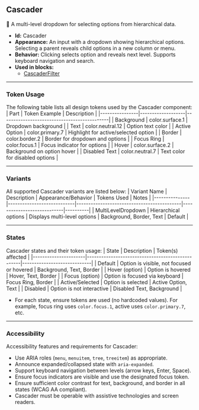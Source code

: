 ## Cascader
🌲 A multi-level dropdown for selecting options from hierarchical data.
- **Id:** Cascader
- **Appearance:** An input with a dropdown showing hierarchical options. Selecting a parent reveals child options in a new column or menu.
- **Behavior:** Clicking selects option and reveals next level. Supports keyboard navigation and search.
- **Used in blocks:**
  - [CascaderFilter](../blocks/CascaderFilter.md)

---

### Token Usage
The following table lists all design tokens used by the Cascader component:
| Part           | Token Example      | Description                                 |
|----------------|-------------------|---------------------------------------------|
| Background     | color.surface.1   | Dropdown background                         |
| Text           | color.neutral.12  | Option text color                           |
| Active Option  | color.primary.7   | Highlight for active/selected option        |
| Border         | color.border.2    | Border for dropdown and options             |
| Focus Ring     | color.focus.1     | Focus indicator for options                 |
| Hover          | color.surface.2   | Background on option hover                  |
| Disabled Text  | color.neutral.7   | Text color for disabled options             |

---

### Variants
All supported Cascader variants are listed below:
| Variant Name   | Description                | Appearance/Behavior                        | Tokens Used                | Notes    |
|---------------|----------------------------|--------------------------------------------|----------------------------|----------|
| MultiLevelDropdown | Hierarchical options   | Displays multi-level options               | Background, Border, Text   | Default  |

---

### States
Cascader states and their token usage:
| State                | Description                                      | Token(s) affected           |
|----------------------|--------------------------------------------------|-----------------------------|
| Default              | Option is visible, not focused or hovered        | Background, Text, Border    |
| Hover (option)       | Option is hovered                                | Hover, Text, Border         |
| Focus (option)       | Option is focused via keyboard                   | Focus Ring, Border          |
| Active/Selected      | Option is selected                               | Active Option, Text         |
| Disabled             | Option is not interactive                        | Disabled Text, Background   |

- For each state, ensure tokens are used (no hardcoded values). For example, focus ring uses `color.focus.1`, active uses `color.primary.7`, etc.

---

### Accessibility
Accessibility features and requirements for Cascader:
- Use ARIA roles (`menu`, `menuitem`, `tree`, `treeitem`) as appropriate.
- Announce expanded/collapsed state with `aria-expanded`.
- Support keyboard navigation between levels (arrow keys, Enter, Space).
- Ensure focus indicators are visible and use the designated focus token.
- Ensure sufficient color contrast for text, background, and border in all states (WCAG AA compliant).
- Cascader must be operable with assistive technologies and screen readers.
